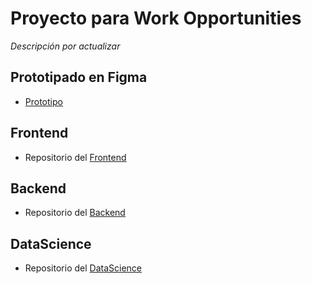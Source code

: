 # Proyecto para Work Opportunities
  *Descripción por actualizar*

  ## Prototipado en Figma
  - [Prototipo](https://www.figma.com/proto/mFet7SwB8bgvcBlY4ZVXcL/Guerrero-Jaguar-Hackaton-Colors?node-id=127%3A2&scaling=contain)

  ## Frontend
  - Repositorio del [Frontend](https://github.com/El-Guerrero-Jaguar/Frontend)

  ## Backend
  - Repositorio del [Backend](https://github.com/El-Guerrero-Jaguar/Backend)

  ## DataScience
  - Repositorio del [DataScience](https://github.com/El-Guerrero-Jaguar/DataScience)
